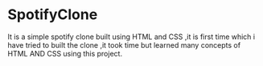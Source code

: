 # SpotifyClone
It is a simple spotify clone built using HTML and CSS ,it is first time which i have tried to built the clone ,it took time but learned many concepts of HTML AND CSS using this project.
